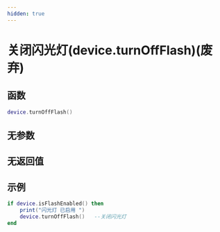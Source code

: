```yaml
---
hidden: true
---
```


# 关闭闪光灯(device.turnOffFlash)(废弃)

## 函数

```lua
device.turnOffFlash()
```

## 无参数

## 无返回值

## 示例

```lua
if device.isFlashEnabled() then  
    print("闪光灯 已启用 ")
    device.turnOffFlash()   --关闭闪光灯
end
```
